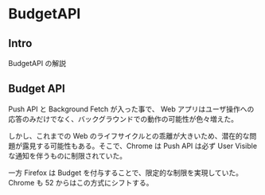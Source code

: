 # BudgetAPI

## Intro

BudgetAPI の解説


## Budget API

Push API と Background Fetch が入った事で、 Web アプリはユーザ操作への応答のみだけでなく、バックグラウンドでの動作の可能性が色々増えた。


しかし、これまでの Web のライフサイクルとの乖離が大きいため、潜在的な問題が露見する可能性もある。そこで、Chrome は Push API は必ず User Visible な通知を伴うものに制限されていた。

一方 Firefox は Budget を付与することで、限定的な制限を実現していた。
Chrome も 52 からはこの方式にシフトする。



